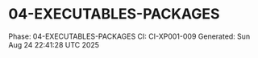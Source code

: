 # 04-EXECUTABLES-PACKAGES
Phase: 04-EXECUTABLES-PACKAGES
CI: CI-XP001-009
Generated: Sun Aug 24 22:41:28 UTC 2025
